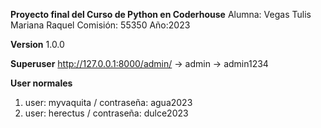 **Proyecto final del Curso de Python en Coderhouse**
Alumna: Vegas Tulis Mariana Raquel
Comisión: 55350
Año:2023

**Version**
1.0.0

**Superuser**
http://127.0.0.1:8000/admin/
→ admin
→ admin1234

**User normales**
1. user: myvaquita / contraseña: agua2023
2. user: herectus / contraseña: dulce2023